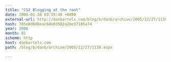 ```yaml
---
title: "CS2 Blogging at the root"
date: 2006-01-28 03:35:49 +0000
external-url: http://danbartels.com/blog/b/danb/archive/2005/12/27/1138.aspx
hash: 785e8d6dbeac6de03582a2be37185a74
year: 2006
month: 01
scheme: http
host: danbartels.com
path: /blog/b/danb/archive/2005/12/27/1138.aspx

---
```



